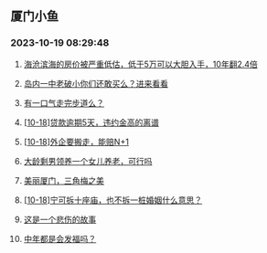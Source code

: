 ## 厦门小鱼 
### 2023-10-19 08:29:48

1. [海沧滨海的房价被严重低估，低于5万可以大胆入手，10年翻2.4倍](http://bbs.xmfish.com/read-htm-tid-18090756.html)

2. [岛内一中老破小你们还敢买么？进来看看](http://bbs.xmfish.com/read-htm-tid-18090840.html)

3. [有一口气走完步道么？](http://bbs.xmfish.com/read-htm-tid-18090905.html)

4. [[10-18]贷款逾期5天，违约金高的离谱](http://bbs.xmfish.com/read-htm-tid-18090919.html)

5. [[10-18]外企要搬走，能赔N+1](http://bbs.xmfish.com/read-htm-tid-18090960.html)

6. [大龄剩男领养一个女儿养老，可行吗](http://bbs.xmfish.com/read-htm-tid-18090969.html)

7. [美丽厦门，三角梅之美](http://bbs.xmfish.com/read-htm-tid-18090781.html)

8. [[10-18]宁可拆十座庙，也不拆一桩婚姻什么意思？](http://bbs.xmfish.com/read-htm-tid-18090768.html)

9. [这是一个悲伤的故事](http://bbs.xmfish.com/read-htm-tid-18090802.html)

10. [中年都是会发福吗？](http://bbs.xmfish.com/read-htm-tid-18091033.html)

